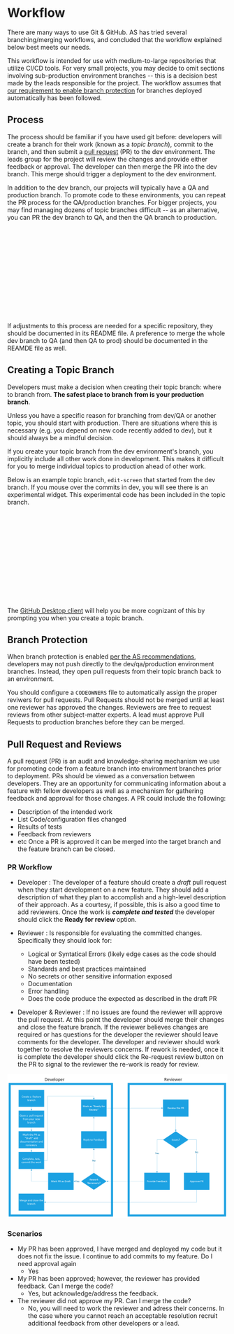 # Workflow
There are many ways to use Git & GitHub. AS has tried several branching/merging workflows, and concluded that the workflow explained below best meets our needs. 

This workflow is intended for use with medium-to-large repositories that utilize CI/CD tools. For very small projects, you may decide to omit sections involving sub-production environment branches -- this is a decision best made by the leads responsible for the project. The workflow assumes that [our requirement to enable branch protection](./settings-permissions.md#branch-protection) for branches deployed automatically has been followed.

## Process
The process should be familiar if you have used git before: developers will create a branch for their work (known as a *topic branch*), commit to the branch, and then submit a [pull request](https://help.github.com/en/github/collaborating-with-issues-and-pull-requests/about-pull-requests) (PR) to the dev environment. The leads group for the project will review the changes and provide either feedback or approval. The developer can then merge the PR into the dev branch. This merge should trigger a deployment to the dev environment.

In addition to the dev branch, our projects will typically have a QA and production branch. To promote code to these environments, you can repeat the PR process for the QA/production branches. For bigger projects, you may find managing dozens of topic branches difficult -- as an alternative, you can PR the dev branch to QA, and then the QA branch to production.

<!-- See .vuepress/public/gh-workflow.html to make changes. -->
<iframe :src="$withBase('/gh-workflow.html')" onload='javascript:(function(o){o.style.height=o.contentWindow.document.body.scrollHeight+"px";}(this));' style="height:200px;width:100%;border:none;overflow:hidden;"></iframe> 

If adjustments to this process are needed for a specific repository, they should be documented in its README file. A preference to merge the whole dev branch to QA (and then QA to prod) should be documented in the REAMDE file as well.

## Creating a Topic Branch
Developers must make a decision when creating their topic branch: where to branch from. **The safest place to branch from is your production branch**. 

Unless you have a specific reason for branching from dev/QA or another topic, you should start with production. There are situations where this is necessary (e.g. you depend on new code recently added to dev), but it should always be a mindful decision.

If you create your topic branch from the dev environment's branch, you implicitly include all other work done in development. This makes it difficult for you to merge individual topics to production ahead of other work.

Below is an example topic branch, `edit-screen` that started from the dev branch. If you mouse over the commits in dev, you will see there is an experimental widget. This experimental code has been included in the topic branch.

<!-- See .vuepress/public to make changes. -->
<iframe :src="$withBase('/git-branching-from-dev-problem.html')" onload='javascript:(function(o){o.style.height=o.contentWindow.document.body.scrollHeight+"px";}(this));' style="height:200px;width:100%;border:none;overflow:hidden;"></iframe>

The [GitHub Desktop client](https://desktop.github.com/) will help you be more cognizant of this by prompting you when you create a topic branch.

## Branch Protection
When branch protection is enabled [per the AS recommendations](./settings-permissions.md#branch-protection), developers may not push directly to the dev/qa/production environment branches. Instead, they open pull requests from their topic branch back to an environment.

You should configure a `CODEOWNERS` file to automatically assign the proper reviwers for pull requests.  Pull Requests should not be merged until at least one  reviewer has approved the changes. Reviewers are free to request reviews from other subject-matter experts.  A lead must approve Pull Requests to production branches before they can be merged.

## Pull Request and Reviews

A pull request (PR) is an audit and knowledge-sharing mechanism we use for promoting code from a feature branch into environment branches prior to deployment.  PRs should be viewed as a conversation between developers.  They are an opportunity for communicating information about a feature with fellow developers as well as a mechanism for gathering feedback and approval for those changes.  A PR could include the following:
- Description of the intended work
- List Code/configuration files changed
- Results of tests
- Feedback from reviewers
- etc
Once a PR is approved it can be merged into the target branch and the feature branch can be closed.

### PR Workflow

- Developer : The developer of a feature should create a *draft* pull request when they start development on a new feature.  They should add a description of what they plan to accomplish and a high-level description of their approach.  As a courtesy, if possible, this is also a good time to add reviewers.  Once the work is ***complete and tested*** the developer should click the **Ready for review** option.

- Reviewer : Is responsible for evaluating the committed changes.  Specifically they should look for:
  - Logical or Syntatical Errors (likely edge cases as the code should have been tested)
  - Standards and best practices maintained
  - No secrets or other sensitive information exposed
  - Documentation 
  - Error handling
  - Does the code produce the expected as described in the draft PR


- Developer & Reviewer : If no issues are found the reviewer will approve the pull request.  At this point the developer should merge their changes and close the feature branch.  If the reviewer believes changes are required or has questions for the developer the reviewer should leave comments for the developer.  The developer and reviewer should work together to resolve the reviewers concerns.  If rework is needed, once it is complete the developer should click the Re-request review button on the PR to signal to the reviewer the re-work is ready for review.

![Workflow Diagram](https://github.com/NIT-Administrative-Systems/AS-CloudDocs/blob/8fa5d683bd0b7e2720ed79d4ad77c0fde18140ff/assets/PR%20Workflow.png)


### Scenarios
- My PR has been approved, I have merged and deployed my code but it does not fix the issue.  I continue to add commits to my feature.  Do I need approval again
  - Yes
- My PR has been approved; however, the reviewer has provided feedback.  Can I merge the code?  
  - Yes, but acknowledge/address the feedback.
- The reviewer did not approve my PR.  Can I merge the code?
  - No, you will need to work the reviewer and adress their concerns.  In the case where you cannot reach an acceptable resolution recruit additional feedback from other developers or a lead.
